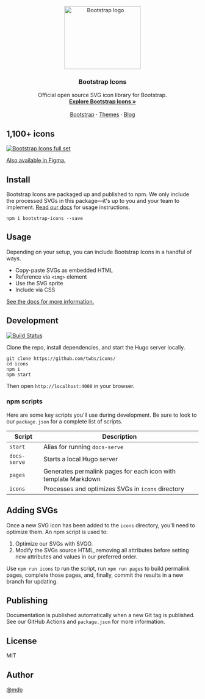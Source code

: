 <p align="center">
  <a href="https://v5.getbootstrap.com/">
    <img src="https://v5.getbootstrap.com/docs/5.0/assets/brand/bootstrap-logo-shadow.png" alt="Bootstrap logo" width="200" height="165">
  </a>
</p>

<h3 align="center">Bootstrap Icons</h3>

<p align="center">
  Official open source SVG icon library for Bootstrap.
  <br>
  <a href="https://icons.getbootstrap.com/"><strong>Explore Bootstrap Icons »</strong></a>
  <br>
  <br>
  <a href="https://getbootstrap.com/docs/4.5/">Bootstrap</a>
  ·
  <a href="https://themes.getbootstrap.com/">Themes</a>
  ·
  <a href="https://blog.getbootstrap.com/">Blog</a>
</p>

## 1,100+ icons

[![Bootstrap Icons full set](https://user-images.githubusercontent.com/98681/91365119-402cdc00-e7b5-11ea-9a2c-e1a03aed21c3.png)](https://icons.getbootstrap.com)

[Also available in Figma.](https://www.figma.com/file/9YmlUAwhMv99G4yP4yN7Jy/Bootstrap-Icons-v1.0.0?node-id=0%3A1)

## Install

Bootstrap Icons are packaged up and published to npm. We only include the processed SVGs in this package—it's up to you and your team to implement. [Read our docs](https://icons.getbootstrap.com/) for usage instructions.

```shell
npm i bootstrap-icons --save
```

## Usage

Depending on your setup, you can include Bootstrap Icons in a handful of ways.

- Copy-paste SVGs as embedded HTML
- Reference via `<img>` element
- Use the SVG sprite
- Include via CSS

[See the docs for more information.](https://icons.getbootstrap.com/#usage)

## Development

[![Build Status](https://github.com/twbs/icons/workflows/Tests/badge.svg)](https://github.com/twbs/icons/actions?workflow=Tests)

Clone the repo, install dependencies, and start the Hugo server locally.

```shell
git clone https://github.com/twbs/icons/
cd icons
npm i
npm start
```

Then open `http://localhost:4000` in your browser.

### npm scripts

Here are some key scripts you'll use during development. Be sure to look to our `package.json` for a complete list of scripts.

| Script | Description |
| --- | --- |
| `start` | Alias for running `docs-serve` |
| `docs-serve` | Starts a local Hugo server |
| `pages` | Generates permalink pages for each icon with template Markdown |
| `icons` | Processes and optimizes SVGs in `icons` directory |

## Adding SVGs

Once a new SVG icon has been added to the `icons` directory, you'll need to optimize them. An npm script is used to:

1. Optimize our SVGs with SVGO.
2. Modify the SVGs source HTML, removing all attributes before setting new attributes and values in our preferred order.

Use `npm run icons` to run the script, run `npm run pages` to build permalink pages, complete those pages, and, finally, commit the results in a new branch for updating.

## Publishing

Documentation is published automatically when a new Git tag is published. See our GitHub Actions and `package.json` for more information.

## License

MIT

## Author

[@mdo](https://github.com/mdo)
